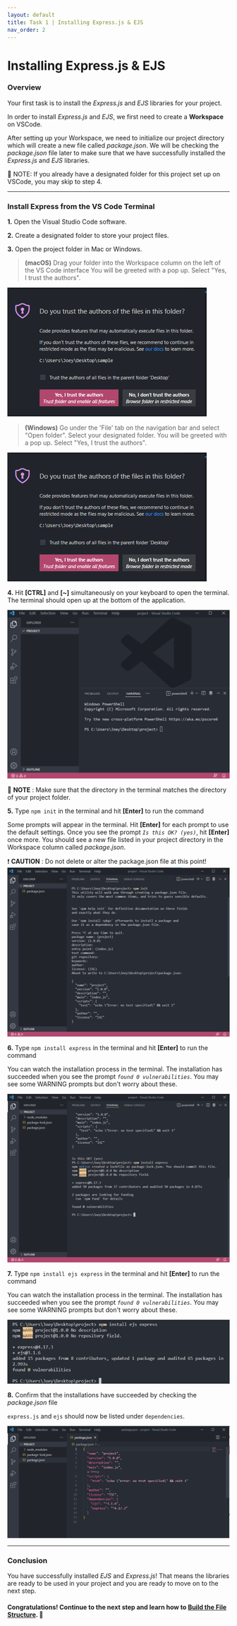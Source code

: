 ```yaml
---
layout: default
title: Task 1 | Installing Express.js & EJS
nav_order: 2
---
```

# Installing Express.js & EJS
### Overview
Your first task is to install the *Express.js* and *EJS* libraries for your project.


In order to install *Express.js* and *EJS*, we first need to create a **Workspace** on VSCode.


After setting up your Workspace, we need to initialize our project directory which will create a new file called *package.json*. We will be checking the *package.json* file later to make sure that we have successfully installed the *Express.js* and *EJS* libraries.


💭 NOTE: If you already have a designated folder for this project set up on VSCode, you may skip to step 4.

---

### Install Express from the VS Code Terminal

**1.** Open the Visual Studio Code software.

**2.** Create a designated folder to store your project files.

**3.** Open the project folder in Mac or Windows.

>**(macOS)** Drag your folder into the Workspace column on the left of the VS Code interface
You will be greeted with a pop up. Select "Yes, I trust the authors".

![Workspace popup message](../assets/images/step-3.png)

>**(Windows)** Go under the 'File' tab on the navigation bar and select "Open folder". Select your designated folder.
You will be greeted with a pop up. Select "Yes, I trust the authors".

![Workspace popup message](../assets/images/step-3.png)

**4.** Hit **[CTRL]** and **[~]** simultaneously on your keyboard to open the terminal.
The terminal should open up at the bottom of the application.

![Screenshot of terminal](../assets/images/task-1-terminal.png)


💭 **NOTE** : Make sure that the directory in the terminal matches the directory of your project folder.

**5.** Type `npm init` in the terminal and hit **[Enter]** to run the command


Some prompts will appear in the terminal. Hit **[Enter]** for each prompt to use the default settings. Once you see the prompt *`Is this OK? (yes)`*, hit **[Enter]** once more. You should see a new file listed in your project directory in the Workspace column called *package.json*.


❗ **CAUTION** : Do not delete or alter the package.json file at this point!
![Screenshot of workspace after initialization](../assets/images/task-1-init.png)


**6.** Type `npm install express` in the terminal and hit **[Enter]** to run the command


You can watch the installation process in the terminal. The installation has succeeded when you see the prompt *`found 0 vulnerabilities`*. You may see some WARNING prompts but don't worry about these.


![Screenshot of workspace after install express](../assets/images/task-1-install-express.png)

**7.** Type `npm install ejs express` in the terminal and hit **[Enter]** to run the command


You can watch the installation process in the terminal. The installation has succeeded when you see the prompt *`found 0 vulnerabilities`*. You may see some WARNING prompts but don't worry about these.


![Screenshot of ejs command](../assets/images/task-1-install-ejs.png)

**8.** Confirm that the installations have succeeded by checking the *package.json* file


`express.js` and `ejs` should now be listed under `dependencies`.


![Screenshot of package.json file](../assets/images/task-1-package-json.png)

---

### Conclusion
You have successfully installed *EJS* and *Express.js*! That means the libraries are ready to be used in your project and you are ready to move on to the next step.

#### Congratulations! Continue to the next step and learn how to [Build the File Structure](step-2.md). 🚀 
